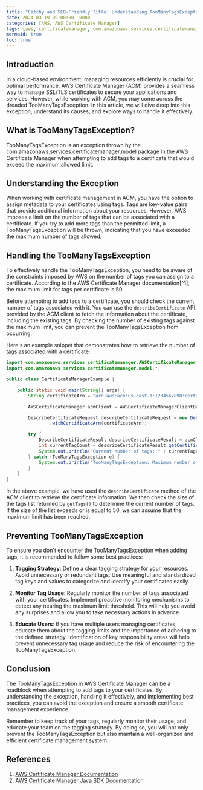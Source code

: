 ```yaml
---
title: "Catchy and SEO-Friendly Title: Understanding TooManyTagsException in AWS Certificate Manager"
date: 2024-03-19 09:00:00 -0000
categories: [AWS, AWS Certificate Manager]
tags: [aws, certificatemanager, com.amazonaws.services.certificatemanager.model]
mermaid: true
toc: true
---
```



## Introduction

In a cloud-based environment, managing resources efficiently is crucial for optimal performance. AWS Certificate Manager (ACM) provides a seamless way to manage SSL/TLS certificates to secure your applications and services. However, while working with ACM, you may come across the dreaded TooManyTagsException. In this article, we will dive deep into this exception, understand its causes, and explore ways to handle it effectively.

## What is TooManyTagsException?

TooManyTagsException is an exception thrown by the com.amazonaws.services.certificatemanager.model package in the AWS Certificate Manager when attempting to add tags to a certificate that would exceed the maximum allowed limit.

## Understanding the Exception

When working with certificate management in ACM, you have the option to assign metadata to your certificates using tags. Tags are key-value pairs that provide additional information about your resources. However, AWS imposes a limit on the number of tags that can be associated with a certificate. If you try to add more tags than the permitted limit, a TooManyTagsException will be thrown, indicating that you have exceeded the maximum number of tags allowed.

## Handling the TooManyTagsException

To effectively handle the TooManyTagsException, you need to be aware of the constraints imposed by AWS on the number of tags you can assign to a certificate. According to the AWS Certificate Manager documentation[^1], the maximum limit for tags per certificate is 50.

Before attempting to add tags to a certificate, you should check the current number of tags associated with it. You can use the `describeCertificate` API provided by the ACM client to fetch the information about the certificate, including the existing tags. By checking the number of existing tags against the maximum limit, you can prevent the TooManyTagsException from occurring.

Here's an example snippet that demonstrates how to retrieve the number of tags associated with a certificate:

```java
import com.amazonaws.services.certificatemanager.AWSCertificateManager;
import com.amazonaws.services.certificatemanager.model.*;

public class CertificateManagerExample {

    public static void main(String[] args) {
        String certificateArn = "arn:aws:acm:us-east-1:1234567890:certificate/abcdef01-2345-6789-abcd-ef0123456789";

        AWSCertificateManager acmClient = AWSCertificateManagerClientBuilder.defaultClient();

        DescribeCertificateRequest describeCertificateRequest = new DescribeCertificateRequest()
                .withCertificateArn(certificateArn);

        try {
            DescribeCertificateResult describeCertificateResult = acmClient.describeCertificate(describeCertificateRequest);
            int currentTagCount = describeCertificateResult.getCertificate().getTags().size();
            System.out.println("Current number of tags: " + currentTagCount);
        } catch (TooManyTagsException e) {
            System.out.println("TooManyTagsException: Maximum number of tags reached.");
        }
    }
}
```

In the above example, we have used the `describeCertificate` method of the ACM client to retrieve the certificate information. We then check the size of the tags list returned by `getTags()` to determine the current number of tags. If the size of the list exceeds or is equal to 50, we can assume that the maximum limit has been reached.

## Preventing TooManyTagsException

To ensure you don't encounter the TooManyTagsException when adding tags, it is recommended to follow some best practices:

1. **Tagging Strategy**: Define a clear tagging strategy for your resources. Avoid unnecessary or redundant tags. Use meaningful and standardized tag keys and values to categorize and identify your certificates easily.

2. **Monitor Tag Usage**: Regularly monitor the number of tags associated with your certificates. Implement proactive monitoring mechanisms to detect any nearing the maximum limit threshold. This will help you avoid any surprises and allow you to take necessary actions in advance.

3. **Educate Users**: If you have multiple users managing certificates, educate them about the tagging limits and the importance of adhering to the defined strategy. Identification of key responsibility areas will help prevent unnecessary tag usage and reduce the risk of encountering the TooManyTagsException.

## Conclusion

The TooManyTagsException in AWS Certificate Manager can be a roadblock when attempting to add tags to your certificates. By understanding the exception, handling it effectively, and implementing best practices, you can avoid the exception and ensure a smooth certificate management experience.

Remember to keep track of your tags, regularly monitor their usage, and educate your team on the tagging strategy. By doing so, you will not only prevent the TooManyTagsException but also maintain a well-organized and efficient certificate management system.

## References

1. [AWS Certificate Manager Documentation](https://docs.aws.amazon.com/acm/latest/APIReference/API_Types.html#API_Types_certificate)
2. [AWS Certificate Manager Java SDK Documentation](https://docs.aws.amazon.com/AWSJavaSDK/latest/javadoc/com/amazonaws/services/certificatemanager/AmazonCertificateManager.html)